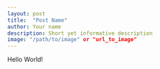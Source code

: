 ```yaml
---
layout: post
title:  "Post Name"
author: Your name
description: Short yet informative description
image: "/path/to/image" or "url_to_image"
--- 
```


Hello World!

